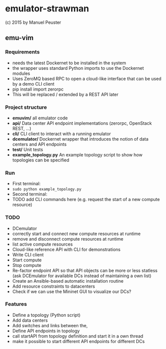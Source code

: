# emulator-strawman

(c) 2015 by Manuel Peuster


## emu-vim

### Requirements
* needs the latest Dockernet to be installed in the system
 * the wrapper uses standard Python imports to use the Dockernet modules
* Uses ZeroMQ based RPC to open a cloud-like interface that can be used by a demo CLI client
 * pip install import zerorpc
 * This will be replaced / extended by a REST API later

### Project structure
* **emuvim/** all emulator code 
 * **api/** Data center API endpoint implementations (zerorpc, OpenStack REST, ...)
 * **cli/** CLI client to interact with a running emulator
 * **dcemulator/** Dockernet wrapper that introduces the notion of data centers and API endpoints
 * **test/** Unit tests
 * **example_topology.py** An example topology script to show how topologies can be specified

### Run
* First terminal:
 * `sudo python example_topology.py`
* Second terminal:
 * TODO add CLI commands here (e.g. request the start of a new compute resource)


### TODO
* DCemulator
 * correctly start and connect new compute resources at runtime
 * remove and disconnect compute resources at runtime
 * list active compute resources
* Cloud-like reference API with CLI for demonstrations
 * Write CLI client
 * Start compute
 * Stop compute
* Re-factor endpoint API so that API objects can be more or less statless (ask DCEmulator for available DCs instead of maintaining a own list)
* Create an Ansible-based automatic installation routine
* Add resource constraints to datacenters
* Check if we can use the Mininet GUI to visualize our DCs?


### Features
* Define a topology (Python script)
 * Add data centers
 * Add switches and links between the,
* Define API endpoints in topology
 * call startAPI from topology definition and start it in a own thread
 * make it possible to start different API endpoints for different DCs
